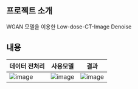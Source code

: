 ﻿## 프로젝트 소개
 WGAN 모델을 이용한 Low-dose-CT-Image Denoise

## 내용
|데이터 전처리|사용모델|결과|
|-------------|--------|---|
|![image](https://user-images.githubusercontent.com/54930248/90605457-5678ec00-e239-11ea-86bd-56380040b454.png)|![image](https://user-images.githubusercontent.com/54930248/90605471-5b3da000-e239-11ea-9d6c-7c8042215e48.png)|![image](https://user-images.githubusercontent.com/54930248/90605483-60025400-e239-11ea-98f0-59a9667f9321.png)|
